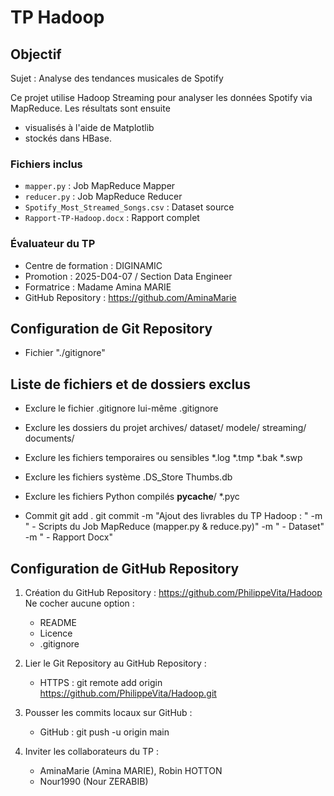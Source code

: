 # TP Hadoop
 
## Objectif

Sujet : Analyse des tendances musicales de Spotify

Ce projet utilise Hadoop Streaming pour analyser les données Spotify via MapReduce. Les résultats sont ensuite 
- visualisés à l'aide de Matplotlib 
- stockés dans HBase.

### Fichiers inclus
- `mapper.py` : Job MapReduce Mapper
- `reducer.py` : Job MapReduce Reducer
- `Spotify_Most_Streamed_Songs.csv` : Dataset source
- `Rapport-TP-Hadoop.docx` : Rapport complet

### Évaluateur du TP
 - Centre de formation : DIGINAMIC
 - Promotion : 2025-D04-07 / Section Data Engineer
 - Formatrice : Madame Amina MARIE
 - GitHub Repository : https://github.com/AminaMarie

## Configuration de Git Repository
* Fichier "./gitignore"

## Liste de fichiers et de dossiers exclus
* Exclure le fichier .gitignore lui-même
.gitignore

* Exclure les dossiers du projet
archives/
dataset/
modele/
streaming/
documents/

* Exclure les fichiers temporaires ou sensibles
 *.log
 *.tmp
 *.bak
 *.swp

* Exclure les fichiers système
 .DS_Store
 Thumbs.db

* Exclure les fichiers Python compilés
 __pycache__/
 *.pyc


* Commit
git add .
git commit -m "Ajout des livrables du TP Hadoop : " -m " - Scripts du Job MapReduce (mapper.py & reduce.py)" -m " - Dataset" -m " - Rapport Docx"


## Configuration de GitHub Repository

1. Création du GitHub Repository : https://github.com/PhilippeVita/Hadoop
    Ne cocher aucune option : 
    - README
    - Licence
    - .gitignore

2. Lier le Git Repository au GitHub Repository : 
    - HTTPS : git remote add origin https://github.com/PhilippeVita/Hadoop.git

3. Pousser les commits locaux sur GitHub : 
    - GitHub : git push -u origin main

4. Inviter les collaborateurs du TP : 
    - AminaMarie (Amina MARIE), Robin HOTTON
    - Nour1990 (Nour ZERABIB)
